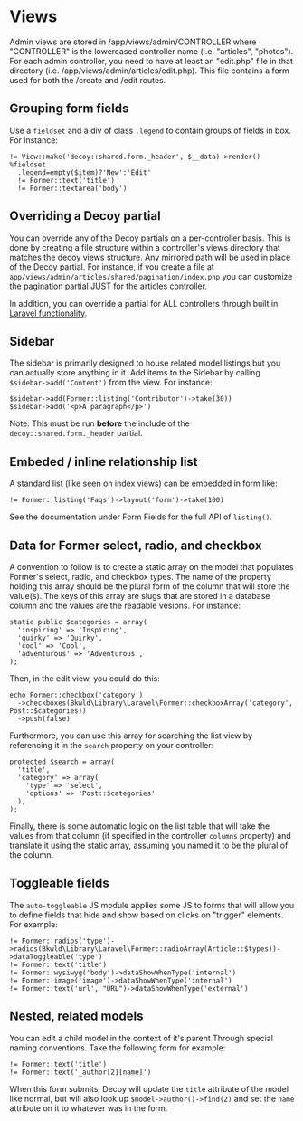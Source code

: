 # Views

Admin views are stored in /app/views/admin/CONTROLLER where "CONTROLLER" is the lowercased controller name (i.e. "articles", "photos").  For each admin controller, you need to have at least an "edit.php" file in that directory (i.e. /app/views/admin/articles/edit.php).  This file contains a form used for both the /create and /edit routes.


## Grouping form fields

Use a `fieldset` and a div of class `.legend` to contain groups of fields in box.  For instance:

```haml
!= View::make('decoy::shared.form._header', $__data)->render()
%fieldset
  .legend=empty($item)?'New':'Edit'
  != Former::text('title')
  != Former::textarea('body')
```

## Overriding a Decoy partial

You can override any of the Decoy partials on a per-controller basis.  This is done by creating a file structure within a controller's views directory that matches the decoy views structure.  Any mirrored path will be used in place of the Decoy partial.  For instance, if you create a file at `app/views/admin/articles/shared/pagination/index.php` you can customize the pagination partial JUST for the articles controller.

In addition, you can override a partial for ALL controllers through built in [Laravel functionality](http://laravel.com/docs/packages#package-views).

## Sidebar

The sidebar is primarily designed to house related model listings but you can actually store anything in it.  Add items to the Sidebar by calling `$sidebar->add('Content')` from the view.  For instance:

```haml
$sidebar->add(Former::listing('Contributor')->take(30))
$sidebar->add('<p>A paragraph</p>')
```

Note: This must be run **before** the include of the `decoy::shared.form._header` partial.


## Embeded / inline relationship list

A standard list (like seen on index views) can be embedded in form like:

```haml
!= Former::listing('Faqs')->layout('form')->take(100)
```

See the documentation under Form Fields for the full API of `listing()`.


## Data for Former select, radio, and checkbox

A convention to follow is to create a static array on the model that populates Former's select, radio, and checkbox types.  The name of the property holding this array should be the plural form of the column that will store the value(s).  The keys of this array are slugs that are stored in a database column and the values are the readable vesions.  For instance:

```php?start_inline=1
static public $categories = array(
  'inspiring' => 'Inspiring',
  'quirky' => 'Quirky',
  'cool' => 'Cool',
  'adventurous' => 'Adventurous',
);
```

Then, in the edit view, you could do this:

```php?start_inline=1
echo Former::checkbox('category')
  ->checkboxes(Bkwld\Library\Laravel\Former::checkboxArray('category', Post::$categories))
  ->push(false)
```

Furthermore, you can use this array for searching the list view by referencing it in the `search` property on your controller:

```php?start_inline=1
protected $search = array(
  'title',
  'category' => array(
    'type' => 'select',
    'options' => 'Post::$categories'
  ),
);
```

Finally, there is some automatic logic on the list table that will take the values from that column (if specified in the controller `columns` property) and translate it using the static array, assuming you named it to be the plural of the column.

## Toggleable fields

The `auto-toggleable` JS module applies some JS to forms that will allow you to define fields that hide and show based on clicks on "trigger" elements.  For example:

```haml
!= Former::radios('type')->radios(Bkwld\Library\Laravel\Former::radioArray(Article::$types))->dataToggleable('type')
!= Former::text('title')
!= Former::wysiwyg('body')->dataShowWhenType('internal')
!= Former::image('image')->dataShowWhenType('internal')
!= Former::text('url', "URL")->dataShowWhenType('external')
```

## Nested, related models

You can edit a child model in the context of it's parent Through special naming conventions.  Take the following form for example:

```haml
!= Former::text('title')
!= Former::text('_author[2][name]')
```

When this form submits, Decoy will update the `title` attribute of the model like normal, but will also look up `$model->author()->find(2)` and set the `name` attribute on it to whatever was in the form.
